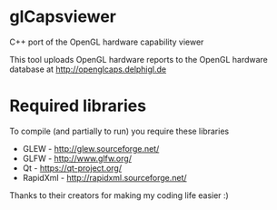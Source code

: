 glCapsviewer
============

C++ port of the OpenGL hardware capability viewer

This tool uploads OpenGL hardware reports to the OpenGL hardware database at http://openglcaps.delphigl.de

Required libraries
============
To compile (and partially to run) you require these libraries
- GLEW - http://glew.sourceforge.net/
- GLFW - http://www.glfw.org/
- Qt - https://qt-project.org/
- RapidXml - http://rapidxml.sourceforge.net/

Thanks to their creators for making my coding life easier :)
